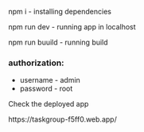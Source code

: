 <p>npm i - installing dependencies</p>
<p>npm run dev - running app in localhost</p>
<p>npm run buuild - running build</p>

<h3>authorization: </h3>
<ul>
  <li>username - admin</li>
  <li>password - root</li>
</ul>

<p>Check the deployed app</p>
<p>https://taskgroup-f5ff0.web.app/</p>

